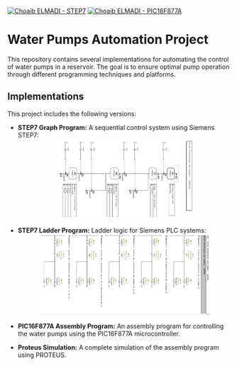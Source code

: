 [![Choaib ELMADI - STEP7](https://img.shields.io/badge/Choaib_ELMADI-STEP7-8800dd)](https://elmadichoaib.vercel.app) [![Choaib ELMADI - PIC16F877A](https://img.shields.io/badge/Choaib_ELMADI-PIC16F877A-8800dd)](https://elmadichoaib.vercel.app)

# Water Pumps Automation Project

This repository contains several implementations for automating the control of water pumps in a reservoir. The goal is to ensure optimal pump operation through different programming techniques and platforms.

## Implementations

This project includes the following versions:

- **STEP7 Graph Program:** A sequential control system using Siemens STEP7:
  ![STEP7 Graph Program](./Images/graph-program.png)

- **STEP7 Ladder Program:** Ladder logic for Siemens PLC systems:
  ![STEP7 Ladder Program](./Images/ladder-program.png)

- **PIC16F877A Assembly Program:** An assembly program for controlling the water pumps using the PIC16F877A microcontroller.
- **Proteus Simulation:** A complete simulation of the assembly program using PROTEUS.

